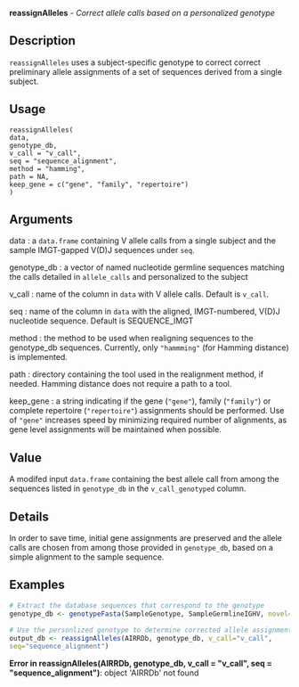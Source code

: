 **reassignAlleles** - *Correct allele calls based on a personalized genotype*

Description
--------------------

`reassignAlleles` uses a subject-specific genotype to correct
correct preliminary allele assignments of a set of sequences derived
from a single subject.


Usage
--------------------
```
reassignAlleles(
data,
genotype_db,
v_call = "v_call",
seq = "sequence_alignment",
method = "hamming",
path = NA,
keep_gene = c("gene", "family", "repertoire")
)
```

Arguments
-------------------

data
:   a `data.frame` containing V allele calls from a
single subject and the sample IMGT-gapped V(D)J sequences under
`seq`.

genotype_db
:   a vector of named nucleotide germline sequences
matching the calls detailed in `allele_calls`
and personalized to the subject

v_call
:   name of the column in `data` with V allele
calls. Default is `v_call`.

seq
:   name of the column in `data` with the 
aligned, IMGT-numbered, V(D)J nucleotide sequence.
Default is SEQUENCE_IMGT

method
:   the method to be used when realigning sequences to
the genotype_db sequences. Currently, only `"hammming"`
(for Hamming distance) is implemented.

path
:   directory containing the tool used in the
realignment method, if needed. Hamming distance does
not require a path to a tool.

keep_gene
:   a string indicating if the gene (`"gene"`), 
family (`"family"`) or complete repertoire
(`"repertoire"`) assignments should be performed. 
Use of `"gene"` increases speed by minimizing required number of 
alignments, as gene level assignments will be maintained when possible.




Value
-------------------

A modifed input `data.frame` containing the best allele call from 
among the sequences listed in `genotype_db` in the 
`v_call_genotyped` column.


Details
-------------------

In order to save time, initial gene assignments are preserved and
the allele calls are chosen from among those provided in `genotype_db`,
based on a simple alignment to the sample sequence.



Examples
-------------------

```R
# Extract the database sequences that correspond to the genotype
genotype_db <- genotypeFasta(SampleGenotype, SampleGermlineIGHV, novel=SampleNovel)

# Use the personlized genotype to determine corrected allele assignments
output_db <- reassignAlleles(AIRRDb, genotype_db, v_call="v_call",
seq="sequence_alignment")
```

**Error in reassignAlleles(AIRRDb, genotype_db, v_call = "v_call", seq = "sequence_alignment")**: object 'AIRRDb' not found






